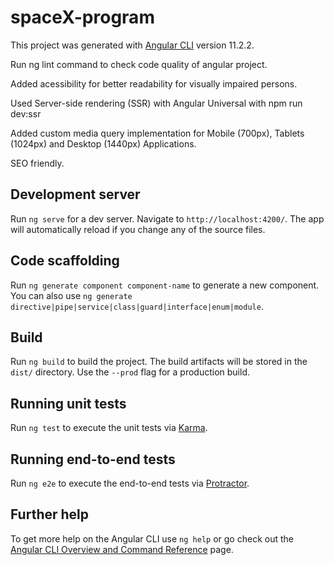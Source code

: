

# spaceX-program

This project was generated with [Angular CLI](https://github.com/angular/angular-cli) version 11.2.2.

Run ng lint command to check code quality of angular project.

Added acessibility for better readability for visually impaired persons.

Used Server-side rendering (SSR) with Angular Universal with npm run dev:ssr

Added custom media query implementation for Mobile (700px), Tablets (1024px) and Desktop (1440px) Applications.

SEO friendly.

## Development server

Run `ng serve` for a dev server. Navigate to `http://localhost:4200/`. The app will automatically reload if you change any of the source files.

## Code scaffolding

Run `ng generate component component-name` to generate a new component. You can also use `ng generate directive|pipe|service|class|guard|interface|enum|module`.

## Build

Run `ng build` to build the project. The build artifacts will be stored in the `dist/` directory. Use the `--prod` flag for a production build.

## Running unit tests

Run `ng test` to execute the unit tests via [Karma](https://karma-runner.github.io).

## Running end-to-end tests

Run `ng e2e` to execute the end-to-end tests via [Protractor](http://www.protractortest.org/).

## Further help

To get more help on the Angular CLI use `ng help` or go check out the [Angular CLI Overview and Command Reference](https://angular.io/cli) page.
